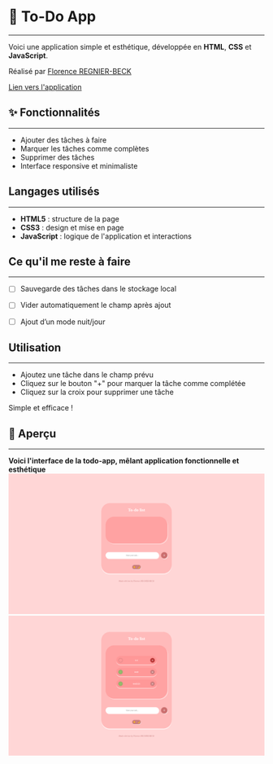 # 📝 To-Do App
---
Voici une application simple et esthétique, développée en **HTML**, **CSS** et **JavaScript**.

Réalisé par [Florence REGNIER-BECK](https://github.com/flo-rb)

[Lien vers l'application](https://flo-rb.github.io/todo-app/)

## ✨ Fonctionnalités
---
- Ajouter des tâches à faire
- Marquer les tâches comme complètes
- Supprimer des tâches
- Interface responsive et minimaliste

## Langages utilisés
---
- **HTML5** : structure de la page
- **CSS3** : design et mise en page
- **JavaScript** : logique de l'application et interactions

## Ce qu'il me reste à faire
---
- [ ] Sauvegarde des tâches dans le stockage local
- [ ] Vider automatiquement le champ après ajout
- [ ] Ajout d’un mode nuit/jour


## Utilisation
---
- Ajoutez une tâche dans le champ prévu
- Cliquez sur le bouton "+" pour marquer la tâche comme complétée
- Cliquez sur la croix pour supprimer une tâche

Simple et efficace !

## 📸 Aperçu
---
**Voici l'interface de la todo-app, mêlant application fonctionnelle et esthétique**
![Vue d'ensemble](./images/todo-main-page.png)
![Fonctionnalités](./images/todo-testing.png)
